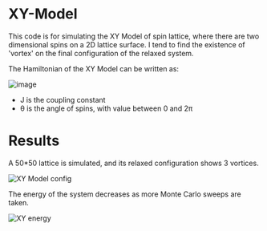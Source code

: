 # XY-Model
This code is for simulating the XY Model of spin lattice, where there are two dimensional spins on a 2D lattice surface. I tend to find the existence of 'vortex' on the final configuration of the relaxed system.

The Hamiltonian of the XY Model can be written as:

![image](https://github.com/user-attachments/assets/2c36b693-f235-438c-bc94-57075b86ee67)
- J is the coupling constant
- θ is the angle of spins, with value between 0 and 2π

# Results
A 50*50 lattice is simulated, and its relaxed configuration shows 3 vortices.

![XY Model config](https://github.com/user-attachments/assets/04d64daa-c1b4-4614-acff-0c49865ba35a)

The energy of the system decreases as more Monte Carlo sweeps are taken.

![XY energy](https://github.com/user-attachments/assets/fade4c35-a62e-4e52-8a9f-acb16bbd6864)








